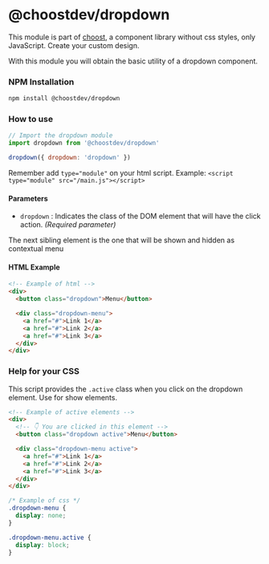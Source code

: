 # @choostdev/dropdown

This module is part of [choost](https://github.com/albertesc/choost), a component library without css styles, only JavaScript. Create your custom design.

With this module you will obtain the basic utility of a dropdown component.

### NPM Installation

```bash
npm install @choostdev/dropdown
```

### How to use

```JavaScript
// Import the dropdown module
import dropdown from '@choostdev/dropdown'

dropdown({ dropdown: 'dropdown' })
```

Remember add `type="module"` on your html script. Example: `<script type="module" src="/main.js"></script>`

#### Parameters

- `dropdown` : Indicates the class of the DOM element that will have the click action. _(Required parameter)_

The next sibling element is the one that will be shown and hidden as contextual menu

#### HTML Example

```html
<!-- Example of html -->
<div>
  <button class="dropdown">Menu</button>

  <div class="dropdown-menu">
    <a href="#">Link 1</a>
    <a href="#">Link 2</a>
    <a href="#">Link 3</a>
  </div>
</div>
```

### Help for your CSS

This script provides the `.active` class when you click on the dropdown element. Use for show elements.

```html
<!-- Example of active elements -->
<div>
  <!-- 👇 You are clicked in this element -->
  <button class="dropdown active">Menu</button>

  <div class="dropdown-menu active">
    <a href="#">Link 1</a>
    <a href="#">Link 2</a>
    <a href="#">Link 3</a>
  </div>
</div>
```

```css
/* Example of css */
.dropdown-menu {
  display: none;
}

.dropdown-menu.active {
  display: block;
}
```

